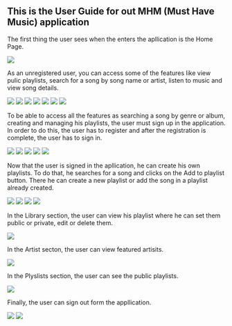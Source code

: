 ## This is the User Guide for out MHM (Must Have Music) application

The first thing the user sees when the enters the apllication is the Home Page.

<img src="./SVG Pages/HOME UNREGISTERED USER.svg">

As an unregistered user, you can access some of the features like view pulic playlists, search for a song by song name or artist, listen to music and view song details.

<img src="./SVG Pages/PUBLIC PLAYLISTS UNREGISTERED USER.svg">
<img src="./SVG Pages/DETAILED PLAYLIST UNREGISTERED USER.svg">
<img src="./SVG Pages/SEARCH BY SONG UNREGISTERED USER.svg">
<img src="./SVG Pages/SEARCH BY ARTIST UNREGISTERED USER.svg">
<img src="./SVG Pages/SONG CLICK UNREGISTERED USER USER.svg">
<img src="./SVG Pages/LIBRARY ARTISTS UNREGISTERED USER.svg">
<img src="./SVG Pages/LIBRARY SONGS UNREGISTERED USER.svg">

To be able to access all the features as searching a song by genre or album, creating and managing his playlists, the user must sign up in the application. In order to do this, the user has to register and after the registration is complete, the user has to sign in.

<img src="./SVG Pages/REGISTER.svg">
<img src="./SVG Pages/HOME REGISTRATION SUCCESSFUL 1.svg">
<img src="./SVG Pages/SIGN IN 1.svg">
<img src="./SVG Pages/SIGN IN 2.svg">
<img src="./SVG Pages/HOME SIGNED IN USER HEART REMOVED.svg">

Now that the user is signed in the apllication, he can create his own playlists. To do that, he searches for a song and clicks on the  Add to playlist button. There he can create a new playlist or add the song in a playlist already created.

<img src="./SVG Pages/SONG CLICK SIGNED IN USER.svg">
<img src="./SVG Pages/SONG CLICK SIGNED IN USER SELECT PLAYLIST – 1.svg">
<img src="./SVG Pages/SONG CLICK SIGNED IN USER SELECT NEW PLAYLIST.svg">
<img src="./SVG Pages/SONG CLICK SIGNED IN USER SELECT NEW PLAYLIST – 2.svg">

In the Library section, the user can view his playlist where he can set them public or private, edit or delete them.

<img src="./SVG Pages/MY PLAYLISTS REGISTERED USER – 1.svg">

In the Artist secton, the user can view featured artisits.

<img src="./SVG Pages/LIBRARY ARTISTS SIGNED IN USER.svg">

In the Plyslists section, the user can see the public playlists.

<img src="./SVG Pages/PUBLIC PLAYLISTS REGISTERED USER.svg">

Finally, the user can sign out form the appllication.

<img src="./SVG Pages/HOME SIGN OUT 1.svg">
<img src="./SVG Pages/HOME SIGNED IN USER HEART REMOVED.svg">

